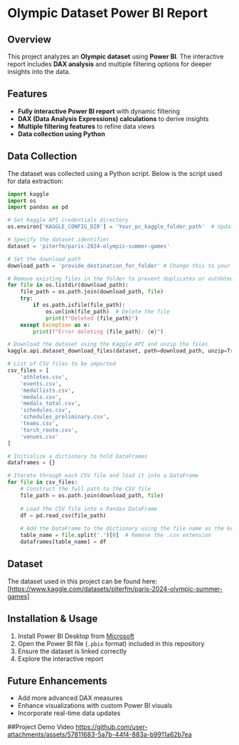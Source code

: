# Olympic Dataset Power BI Report

## Overview
This project analyzes an **Olympic dataset** using **Power BI**. The interactive report includes **DAX analysis** and multiple filtering options for deeper insights into the data.

## Features
- **Fully interactive Power BI report** with dynamic filtering
- **DAX (Data Analysis Expressions) calculations** to derive insights
- **Multiple filtering features** to refine data views
- **Data collection using Python**

## Data Collection
The dataset was collected using a Python script. Below is the script used for data extraction:

```python
import kaggle
import os
import pandas as pd

# Set Kaggle API credentials directory
os.environ['KAGGLE_CONFIG_DIR'] = 'Your_pc_kaggle_folder_path'  # Update this path to your Kaggle configuration directory

# Specify the dataset identifier
dataset = 'piterfm/paris-2024-olympic-summer-games'

# Set the download path
download_path = 'provide_destination_for_folder' # Change this to your preferred download directory

# Remove existing files in the folder to prevent duplicates or outdated files
for file in os.listdir(download_path):
    file_path = os.path.join(download_path, file)
    try:
        if os.path.isfile(file_path):
            os.unlink(file_path)  # Delete the file
            print(f"Deleted {file_path}")
    except Exception as e:
        print(f"Error deleting {file_path}: {e}")

# Download the dataset using the Kaggle API and unzip the files
kaggle.api.dataset_download_files(dataset, path=download_path, unzip=True)

# List of CSV files to be imported
csv_files = [
    'athletes.csv',
    'events.csv',
    'medallists.csv',
    'medals.csv',
    'medals_total.csv',
    'schedules.csv',
    'schedules_preliminary.csv',
    'teams.csv',
    'torch_route.csv',
    'venues.csv'
]

# Initialize a dictionary to hold DataFrames
dataframes = {}

# Iterate through each CSV file and load it into a DataFrame
for file in csv_files:
    # Construct the full path to the CSV file
    file_path = os.path.join(download_path, file)
    
    # Load the CSV file into a Pandas DataFrame
    df = pd.read_csv(file_path)
    
    # Add the DataFrame to the dictionary using the file name as the key
    table_name = file.split('.')[0]  # Remove the .csv extension
    dataframes[table_name] = df
```

## Dataset
The dataset used in this project can be found here:
[https://www.kaggle.com/datasets/piterfm/paris-2024-olympic-summer-games]



## Installation & Usage
1. Install Power BI Desktop from [Microsoft](https://powerbi.microsoft.com/)
2. Open the Power BI file (`.pbix` format) included in this repository
3. Ensure the dataset is linked correctly
4. Explore the interactive report

## Future Enhancements
- Add more advanced DAX measures
- Enhance visualizations with custom Power BI visuals
- Incorporate real-time data updates

##Project Demo Video
https://github.com/user-attachments/assets/57811683-5a7b-44f4-883a-b9911a62b7ea
